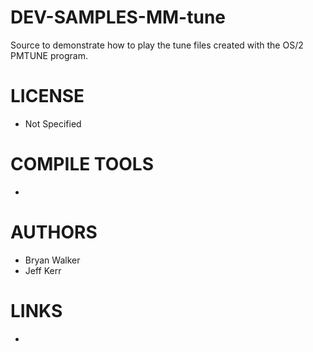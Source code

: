 DEV-SAMPLES-MM-tune
===================

Source to demonstrate how to play the tune files created with the OS/2 PMTUNE program.

LICENSE
===============
* Not Specified

COMPILE TOOLS
===============
* 
 
AUTHORS
===============
* Bryan Walker
* Jeff Kerr

LINKS
===============
* 
